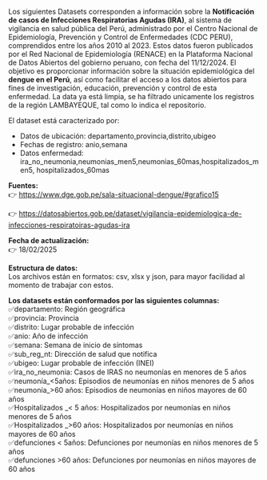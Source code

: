 Los siguientes Datasets corresponden a información sobre la **Notificación de casos de Infecciones Respiratorias Agudas (IRA)**, al sistema de vigilancia en salud pública del Perú, administrado por el Centro Nacional de Epidemiología, Prevención y Control de Enfermedades (CDC PERU), comprendidos entre los años 2010 al 2023. Estos datos fueron publicados por el Red Nacional de Epidemiología (RENACE) en la Plataforma Nacional de Datos Abiertos del gobierno peruano, con fecha del 11/12/2024. El objetivo es  proporcionar información sobre la situación epidemiológica del **dengue en el Perú**, así como facilitar el acceso a los datos abiertos para fines de investigación, educación, prevención y control de esta enfermedad. La data ya está limpia, se ha filtrado unicamente los registros de la región LAMBAYEQUE, tal como lo indica el repositorio.  

El dataset está caracterizado por:  
- Datos de ubicación: departamento,provincia,distrito,ubigeo  
- Fechas de registro: anio,semana  
- Datos enfermedad: ira_no_neumonia,neumonias_men5,neumonias_60mas,hospitalizados_men5, hospitalizados_60mas    

**Fuentes:**   
👉 https://www.dge.gob.pe/sala-situacional-dengue/#grafico15    

👉 https://datosabiertos.gob.pe/dataset/vigilancia-epidemiologica-de-infecciones-respiratoiras-agudas-ira  

**Fecha de actualización:**  
👉 18/02/2025  

**Estructura de datos:**   
Los archivos están en formatos: csv, xlsx y json, para mayor facilidad al momento de trabajar con estos.  

**Los datasets están conformados por las siguientes columnas:**  
✅departamento:	Región geográfica  
✅provincia: Provincia  
✅distrito: Lugar probable de infección  
✅anio: Año de infección  
✅semana: Semana de inicio de síntomas  
✅sub_reg_nt: Dirección de salud que notifica  
✅ubigeo: Lugar probable de infección (INEI)  
✅ira_no_neumonia: Casos de IRAS no neumonías en menores de 5 años  
✅neumonía_<5años: Episodios de neumonías en niños menores de 5 años  
✅neumonía_>60 años:	Episodios de neumonías en niños mayores de 60 años  
✅Hospitalizados _< 5 años: Hospitalizados por neumonías en niños menores de 5 años  
✅Hospitalizados _>60 años: Hospitalizados por neumonías en niños mayores de 60 años  
✅defunciones < 5años: Defunciones por neumonías en niños menores de 5 años  
✅defunciones >60 años: Defunciones por neumonías en niños mayores de 60 años  
